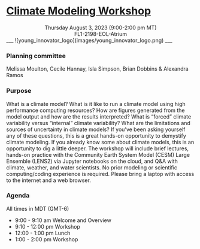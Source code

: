 
# [Climate Modeling Workshop](https://ncar.github.io/CESM-Tutorial-Innovator/README.html)

<center>Thursday August 3, 2023 (9:00-2:00 pm MT)</center> 
<center>FL1-2198-EOL-Atrium</center>
___
![young_innovator_logo](images/young_innovator_logo.png)
___

### Planning committee
Melissa Moulton, Cecile Hannay, Isla Simpson, Brian Dobbins & Alexandra Ramos

### Purpose
What is a climate model? What is it like to run a climate model using high performance computing resources? How are figures generated from the model output and how are the results interpreted? What is “forced” climate variability versus “internal” climate variability? What are the limitations and sources of uncertainty in climate models? If you’ve been asking yourself any of these questions, this is a great hands-on opportunity to demystify climate modeling. If you already know some about climate models, this is an opportunity to dig a little deeper. The workshop will include brief lectures, hands-on practice with the Community Earth System Model (CESM) Large Ensemble (LENS2) via Jupyter notebooks on the cloud, and Q&A with climate, weather, and water scientists. No prior modeling or scientific computing/coding experience is required. Please bring a laptop with access to the internet and a web browser.

### Agenda

All times in MDT (GMT-6)

- 9:00 - 9:10 am		Welcome and Overview				
- 9:10 - 12:00 pm		Workshop
- 12:00 - 1:00 pm		Lunch
- 1:00 - 2:00 pm		Workshop 	


